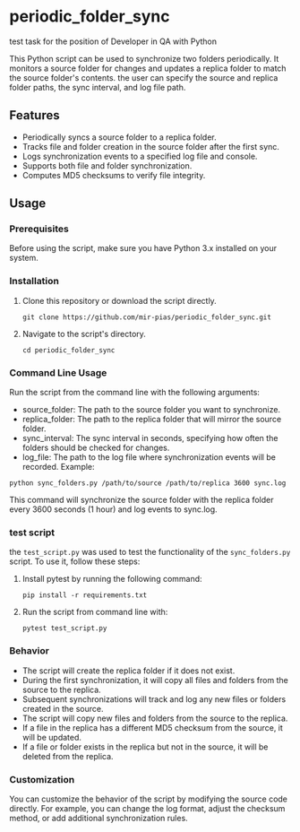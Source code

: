 # periodic_folder_sync
test task for the position of Developer in QA with Python

This Python script can be used to synchronize two folders periodically. It monitors a source folder for changes and updates a replica folder to match the source folder's contents. the user can specify the source and replica folder paths, the sync interval, and log file path.

## Features

- Periodically syncs a source folder to a replica folder.
- Tracks file and folder creation in the source folder after the first sync.
- Logs synchronization events to a specified log file and console.
- Supports both file and folder synchronization.
- Computes MD5 checksums to verify file integrity.

## Usage

### Prerequisites
Before using the script, make sure you have Python 3.x installed on your system.

### Installation
1. Clone this repository or download the script directly.

    `git clone https://github.com/mir-pias/periodic_folder_sync.git`

2. Navigate to the script's directory.

    `cd periodic_folder_sync`

### Command Line Usage
Run the script from the command line with the following arguments:

- source_folder: The path to the source folder you want to synchronize.
- replica_folder: The path to the replica folder that will mirror the source folder.
- sync_interval: The sync interval in seconds, specifying how often the folders should be checked for changes.
- log_file: The path to the log file where synchronization events will be recorded.
Example:

`python sync_folders.py /path/to/source /path/to/replica 3600 sync.log`

This command will synchronize the source folder with the replica folder every 3600 seconds (1 hour) and log events to sync.log.

### test script
the `test_script.py` was used to test the functionality of the `sync_folders.py` script. To use it, follow these steps: 

1. Install pytest by running the following command:

    `pip install -r requirements.txt`

2. Run the script from command line with:

    `pytest test_script.py`

### Behavior
- The script will create the replica folder if it does not exist.
- During the first synchronization, it will copy all files and folders from the source to the replica.
- Subsequent synchronizations will track and log any new files or folders created in the source.
- The script will copy new files and folders from the source to the replica.
- If a file in the replica has a different MD5 checksum from the source, it will be updated.
- If a file or folder exists in the replica but not in the source, it will be deleted from the replica.

### Customization
You can customize the behavior of the script by modifying the source code directly. For example, you can change the log format, adjust the checksum method, or add additional synchronization rules.


